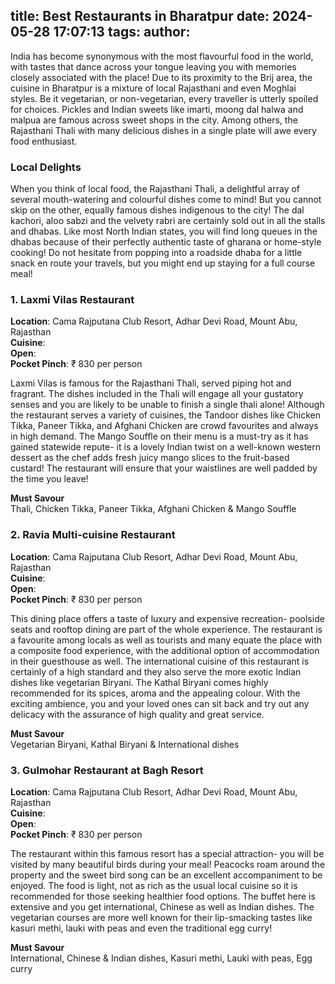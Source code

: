 title: Best Restaurants in Bharatpur
date: 2024-05-28 17:07:13
tags:
author:
---
India has become synonymous with the most flavourful food in the world, with tastes that dance across your tongue leaving you with memories closely associated with the place! Due to its proximity to the Brij area, the cuisine in Bharatpur is a mixture of local Rajasthani and even Moghlai styles. Be it vegetarian, or non-vegetarian, every traveller is utterly spoiled for choices. Pickles and Indian sweets like imarti, moong dal halwa and malpua are famous across sweet shops in the city. Among others, the Rajasthani Thali with many delicious dishes in a single plate will awe every food enthusiast.

### Local Delights
When you think of local food, the Rajasthani Thali, a delightful array of several mouth-watering and colourful dishes come to mind! But you cannot skip on the other, equally famous dishes indigenous to the city! The dal kachori, aloo sabzi and the velvety rabri are certainly sold out in all the stalls and dhabas. Like most North Indian states, you will find long queues in the dhabas because of their perfectly authentic taste of gharana or home-style cooking! Do not hesitate from popping into a roadside dhaba for a little snack en route your travels, but you might end up staying for a full course meal!


### 1. Laxmi Vilas Restaurant
**Location**: Cama Rajputana Club Resort, Adhar Devi Road, Mount Abu, Rajasthan<br>
**Cuisine**:<br>
**Open**:<br>
**Pocket Pinch**: ₹ 830 per person

Laxmi Vilas is famous for the Rajasthani Thali, served piping hot and fragrant. The dishes included in the Thali will engage all your gustatory senses and you are likely to be unable to finish a single thali alone! Although the restaurant serves a variety of cuisines, the Tandoor dishes like Chicken Tikka, Paneer Tikka, and Afghani Chicken are crowd favourites and always in high demand. The Mango Souffle on their menu is a must-try as it has gained statewide repute- it is a lovely Indian twist on a well-known western dessert as the chef adds fresh juicy mango slices to the fruit-based custard! The restaurant will ensure that your waistlines are well padded by the time you leave!

**Must Savour**<br>
Thali, Chicken Tikka, Paneer Tikka, Afghani Chicken & Mango Souffle


### 2. Ravia Multi-cuisine Restaurant
**Location**: Cama Rajputana Club Resort, Adhar Devi Road, Mount Abu, Rajasthan<br>
**Cuisine**:<br>
**Open**:<br>
**Pocket Pinch**: ₹ 830 per person

This dining place offers a taste of luxury and expensive recreation- poolside seats and rooftop dining are part of the whole experience. The restaurant is a favourite among locals as well as tourists and many equate the place with a composite food experience, with the additional option of accommodation in their guesthouse as well. The international cuisine of this restaurant is certainly of a high standard and they also serve the more exotic Indian dishes like vegetarian Biryani. The Kathal Biryani comes highly recommended for its spices, aroma and the appealing colour. With the exciting ambience, you and your loved ones can sit back and try out any delicacy with the assurance of high quality and great service.

**Must Savour**<br>
Vegetarian Biryani, Kathal Biryani & International dishes


### 3. Gulmohar Restaurant at Bagh Resort
**Location**: Cama Rajputana Club Resort, Adhar Devi Road, Mount Abu, Rajasthan<br>
**Cuisine**:<br>
**Open**:<br>
**Pocket Pinch**: ₹ 830 per person

The restaurant within this famous resort has a special attraction- you will be visited by many beautiful birds during your meal! Peacocks roam around the property and the sweet bird song can be an excellent accompaniment to be enjoyed. The food is light, not as rich as the usual local cuisine so it is recommended for those seeking healthier food options. The buffet here is extensive and you get international, Chinese as well as Indian dishes. The vegetarian courses are more well known for their lip-smacking tastes like kasuri methi, lauki with peas and even the traditional egg curry!

**Must Savour**<br>
International, Chinese & Indian dishes, Kasuri methi, Lauki with peas, Egg curry

